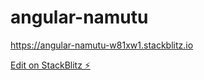 # angular-namutu

https://angular-namutu-w81xw1.stackblitz.io

[Edit on StackBlitz ⚡️](https://stackblitz.com/edit/angular-namutu)
